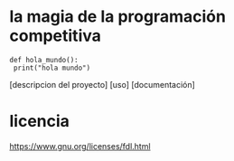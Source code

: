 # la magia de la programación competitiva
 ```[python]
def hola_mundo():
  print("hola mundo")
 ```
[descripcion del proyecto]
[uso]
[documentación]

# licencia
https://www.gnu.org/licenses/fdl.html



